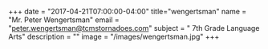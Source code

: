 +++
date = "2017-04-21T07:00:00-04:00"
title="wengertsman"
name = "Mr. Peter Wengertsman"
email = "peter.wengertsman@tcmstornadoes.com"
subject = " 7th Grade Language Arts"
description = ""
image = "/images/wengertsman.jpg"
+++